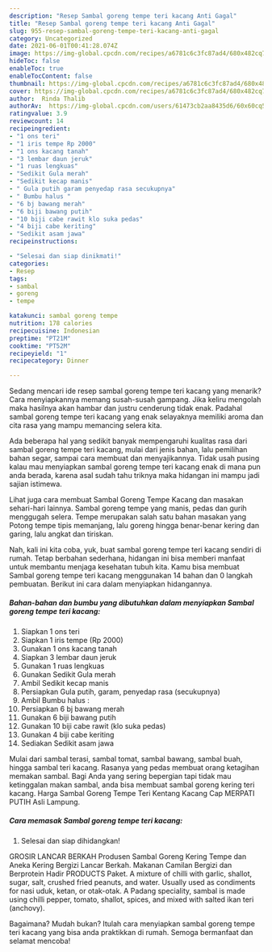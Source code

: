 ```yaml
---
description: "Resep Sambal goreng tempe teri kacang Anti Gagal"
title: "Resep Sambal goreng tempe teri kacang Anti Gagal"
slug: 955-resep-sambal-goreng-tempe-teri-kacang-anti-gagal
category: Uncategorized
date: 2021-06-01T00:41:28.074Z
image: https://img-global.cpcdn.com/recipes/a6781c6c3fc87ad4/680x482cq70/sambal-goreng-tempe-teri-kacang-foto-resep-utama.jpg
hideToc: false
enableToc: true
enableTocContent: false
thumbnail: https://img-global.cpcdn.com/recipes/a6781c6c3fc87ad4/680x482cq70/sambal-goreng-tempe-teri-kacang-foto-resep-utama.jpg
cover: https://img-global.cpcdn.com/recipes/a6781c6c3fc87ad4/680x482cq70/sambal-goreng-tempe-teri-kacang-foto-resep-utama.jpg
author:  Rinda Thalib
authorAv:  https://img-global.cpcdn.com/users/61473cb2aa8435d6/60x60cq50/avatar.jpg
ratingvalue: 3.9
reviewcount: 14
recipeingredient:
- "1 ons teri"
- "1 iris tempe Rp 2000"
- "1 ons kacang tanah"
- "3 lembar daun jeruk"
- "1 ruas lengkuas"
- "Sedikit Gula merah"
- "Sedikit kecap manis"
- " Gula putih garam penyedap rasa secukupnya"
- " Bumbu halus "
- "6 bj bawang merah"
- "6 biji bawang putih"
- "10 biji cabe rawit klo suka pedas"
- "4 biji cabe keriting"
- "Sedikit asam jawa"
recipeinstructions:

- "Selesai dan siap dinikmati!"
categories:
- Resep
tags:
- sambal
- goreng
- tempe

katakunci: sambal goreng tempe 
nutrition: 178 calories
recipecuisine: Indonesian
preptime: "PT21M"
cooktime: "PT52M"
recipeyield: "1"
recipecategory: Dinner

---
```



Sedang mencari ide resep sambal goreng tempe teri kacang yang menarik? Cara menyiapkannya memang susah-susah gampang. Jika keliru mengolah maka hasilnya akan hambar dan justru cenderung tidak enak. Padahal sambal goreng tempe teri kacang yang enak selayaknya memiliki aroma dan cita rasa yang mampu memancing selera kita.


Ada beberapa hal yang sedikit banyak mempengaruhi kualitas rasa dari sambal goreng tempe teri kacang, mulai dari jenis bahan, lalu pemilihan bahan segar, sampai cara membuat dan menyajikannya. Tidak usah pusing kalau mau menyiapkan sambal goreng tempe teri kacang enak di mana pun anda berada, karena asal sudah tahu triknya maka hidangan ini mampu jadi sajian istimewa.

Lihat juga cara membuat Sambal Goreng Tempe Kacang dan masakan sehari-hari lainnya. Sambal goreng tempe yang manis, pedas dan gurih menggugah selera. Tempe merupakan salah satu bahan masakan yang Potong tempe tipis memanjang, lalu goreng hingga benar-benar kering dan garing, lalu angkat dan tiriskan.


Nah, kali ini kita coba, yuk, buat sambal goreng tempe teri kacang sendiri di rumah. Tetap berbahan sederhana, hidangan ini bisa memberi manfaat untuk membantu menjaga kesehatan tubuh kita. Kamu bisa membuat Sambal goreng tempe teri kacang menggunakan 14 bahan dan 0 langkah pembuatan. Berikut ini cara dalam menyiapkan hidangannya.

<!--inarticleads1-->

##### Bahan-bahan dan bumbu yang dibutuhkan dalam menyiapkan Sambal goreng tempe teri kacang:

1. Siapkan 1 ons teri
1. Siapkan 1 iris tempe (Rp 2000)
1. Gunakan 1 ons kacang tanah
1. Siapkan 3 lembar daun jeruk
1. Gunakan 1 ruas lengkuas
1. Gunakan Sedikit Gula merah
1. Ambil Sedikit kecap manis
1. Persiapkan  Gula putih, garam, penyedap rasa (secukupnya)
1. Ambil  Bumbu halus :
1. Persiapkan 6 bj bawang merah
1. Gunakan 6 biji bawang putih
1. Gunakan 10 biji cabe rawit (klo suka pedas)
1. Gunakan 4 biji cabe keriting
1. Sediakan Sedikit asam jawa


Mulai dari sambal terasi, sambal tomat, sambal bawang, sambal buah, hingga sambal teri kacang. Rasanya yang pedas membuat orang ketagihan memakan sambal. Bagi Anda yang sering bepergian tapi tidak mau ketinggalan makan sambal, anda bisa membuat sambal goreng kering teri kacang. Harga Sambal Goreng Tempe Teri Kentang Kacang Cap MERPATI PUTIH Asli Lampung. 

<!--inarticleads2-->

##### Cara memasak Sambal goreng tempe teri kacang:


1. Selesai dan siap dihidangkan!

GROSIR LANCAR BERKAH Produsen Sambal Goreng Kering Tempe dan Aneka Kering Bergizi Lancar Berkah. Makanan Camilan Bergizi dan Berprotein Hadir PRODUCTS Paket. A mixture of chilli with garlic, shallot, sugar, salt, crushed fried peanuts, and water. Usually used as condiments for nasi uduk, ketan, or otak-otak. A Padang speciality, sambal is made using chilli pepper, tomato, shallot, spices, and mixed with salted ikan teri (anchovy). 

Bagaimana? Mudah bukan? Itulah cara menyiapkan sambal goreng tempe teri kacang yang bisa anda praktikkan di rumah. Semoga bermanfaat dan selamat mencoba!
